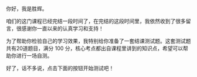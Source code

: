 <p>你好，我是胜辉。</p><p>咱们的这门课程已经完结一段时间了，在完结的这段时间里，我依然收到了很多留言，很感谢你一直以来的认真学习和支持！</p><p>为了帮助你检验自己的学习效果，我特别给你准备了一套结课测试题。这套测试题共有20道题目，满分 100 分，核心考点都出自课程里讲到的知识点，希望可以帮助你进行一场自测。</p><p>好了，话不多说，点击下面的按钮开始测试吧！</p><p><a href="http://time.geekbang.org/quiz/intro?act_id=3539&exam_id=9227"><img src="https://static001.geekbang.org/resource/image/28/a4/28d1be62669b4f3cc01c36466bf811a4.png?wh=1142*201" alt=""></a></p><!-- [[[read_end]]] -->